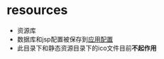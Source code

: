 # resources

* 资源库
* 数据库和jsp配置被保存到[应用配置][1]
* 此目录下和静态资源目录下的ico文件目前**不起作用**  

[1]:application.properties

